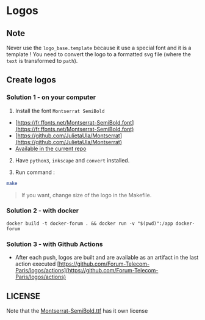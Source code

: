 # Logos

## Note

Never use the `logo_base.template` because it use a special font and it is a template ! You need to convert the logo to a formatted svg file (where the `text` is transformed to `path`).

## Create logos


### Solution 1 - on your computer

1. Install the font `Montserrat SemiBold`

- [https://fr.ffonts.net/Montserrat-SemiBold.font](https://fr.ffonts.net/Montserrat-SemiBold.font)
- [https://github.com/JulietaUla/Montserrat](https://github.com/JulietaUla/Montserrat)
- [Available in the current repo](Montserrat-SemiBold.ttf)

2. Have `python3`, `inkscape` and `convert` installed.

3. Run command :

```sh
make
```

> If you want, change size of the logo in the Makefile.

### Solution 2 - with docker

```
docker build -t docker-forum . && docker run -v "$(pwd)":/app docker-forum
```

### Solution 3 - with Github Actions

- After each push, logos are built and are available as an artifact in the last action executed  [https://github.com/Forum-Telecom-Paris/logos/actions](https://github.com/Forum-Telecom-Paris/logos/actions)

## LICENSE

Note that the [Montserrat-SemiBold.ttf](Montserrat-SemiBold.ttf) has it own license
